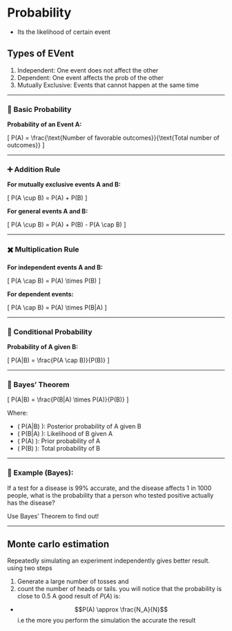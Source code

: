 # Probability
- Its the likelihood of certain event

## Types of EVent
1. Independent: One event does not affect the other
2. Dependent: One event affects the prob of the other
3. Mutually Exclusive: Events that cannot happen at the same time

---

### 🎯 Basic Probability

**Probability of an Event A:**

\[
P(A) = \frac{\text{Number of favorable outcomes}}{\text{Total number of outcomes}}
\]

---

### ➕ Addition Rule

**For mutually exclusive events A and B:**

\[
P(A \cup B) = P(A) + P(B)
\]

**For general events A and B:**

\[
P(A \cup B) = P(A) + P(B) - P(A \cap B)
\]

---

### ✖️ Multiplication Rule

**For independent events A and B:**

\[
P(A \cap B) = P(A) \times P(B)
\]

**For dependent events:**

\[
P(A \cap B) = P(A) \times P(B|A)
\]

---

### 📌 Conditional Probability

**Probability of A given B:**

\[
P(A|B) = \frac{P(A \cap B)}{P(B)}
\]

---

### 🔁 Bayes’ Theorem

\[
P(A|B) = \frac{P(B|A) \times P(A)}{P(B)}
\]

Where:
- \( P(A|B) \): Posterior probability of A given B  
- \( P(B|A) \): Likelihood of B given A  
- \( P(A) \): Prior probability of A  
- \( P(B) \): Total probability of B

---

### 🧠 Example (Bayes):

If a test for a disease is 99% accurate, and the disease affects 1 in 1000 people, what is the probability that a person who tested positive actually has the disease?

Use Bayes’ Theorem to find out!

---


## Monte carlo estimation
Repeatedly simulating an experiment independently gives better result. 
using two steps
1. Generate a large number of tosses and 
2. count the number of heads or tails. 
you will notice that the probability is close to 0.5
A good result of $P(A)$ is:
- $$P(A) \approx \frac{N_A}{N}$$
i.e the more you perform the simulation the accurate the result

